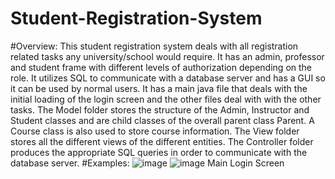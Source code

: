 # Student-Registration-System
#Overview:
This student registration system deals with all registration related tasks any university/school would require. It has an admin, professor and student frame with different levels of authorization depending on the role. It utilizes SQL to communicate with a database server and has a GUI so it can be used by normal users. It has a main java file that deals with the initial loading of the login screen and the other files deal with with the other tasks. The Model folder stores the structure of the Admin, Instructor and Student classes and are child classes of the overall parent class Parent. A Course class is also used to store course information. The View folder stores all the different views of the different entities. The Controller folder produces the appropriate SQL queries in order to communicate with the database server. 
#Examples:
![image](https://github.com/Amrtamer711/Student-Registration-System/assets/131773782/b05a23b4-f0d5-4141-8bd9-616a3a3e47cc)
![image](https://github.com/Amrtamer711/Student-Registration-System/assets/131773782/9ca0d3e2-d995-4515-b85e-bd2f472cbb4c)
Main Login Screen
